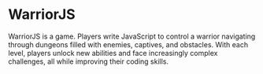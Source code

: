 # WarriorJS
WarriorJS is a game. Players write JavaScript to control a warrior navigating through dungeons filled with enemies, captives, and obstacles. With each level, players unlock new abilities and face increasingly complex challenges, all while improving their coding skills.
